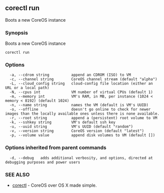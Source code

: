 ## corectl run

Boots a new CoreOS instance

### Synopsis


Boots a new CoreOS instance

```
corectl run
```

### Options

```
  -a, --cdrom string          append an CDROM (ISO) to VM
  -c, --channel string        CoreOS channel stream (default "alpha")
  -L, --cloud_config string   cloud-config file location (either an URL or a local path)
  -N, --cpus int              VM number of virtual CPUs (default 1)
  -m, --memory int            VM's RAM, in MB, per instance (1024 < memory < 8192) (default 1024)
  -n, --name string           names the VM (default is VM's UUID)
  -o, --offline               doesn't go online to check for newer images than the locally available ones unless there is none available.
  -r, --root string           append a (persistent) root volume to VM
  -k, --sshkey string         VM's default ssh key
  -u, --uuid string           VM's UUID (default "random")
  -v, --version string        CoreOS version (default "latest")
  -p, --volume value          append disk volumes to VM (default [])
```

### Options inherited from parent commands

```
  -d, --debug   adds additional verbosity, and options, directed at debugging purposes and power users
```

### SEE ALSO
* [corectl](corectl.md)	 - CoreOS over OS X made simple.

